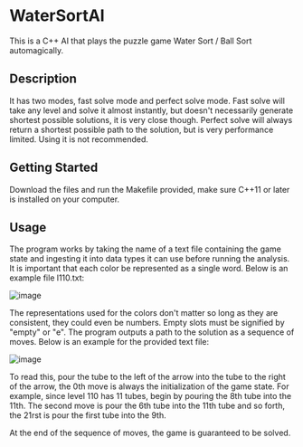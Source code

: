 # WaterSortAI
This is a C++ AI that plays the puzzle game Water Sort / Ball Sort automagically.

## Description
It has two modes, fast solve mode and perfect solve mode.
Fast solve will take any level and solve it almost instantly, but doesn't necessarily generate shortest possible solutions, it is very close though.
Perfect solve will always return a shortest possible path to the solution, but is very performance limited. Using it is not recommended.

## Getting Started
Download the files and run the Makefile provided, make sure C++11 or later is installed on your computer. 

## Usage
The program works by taking the name of a text file containing the game state and ingesting it into data types it can use before running the analysis. It is important that each color be represented as a single word. Below is an example file l110.txt:

![image](https://user-images.githubusercontent.com/17460504/110222671-e6af1380-7ea1-11eb-9127-c215f04ac32d.png)

The representations used for the colors don't matter so long as they are consistent, they could even be numbers. Empty slots must be signified by "empty" or "e".
The program outputs a path to the solution as a sequence of moves. Below is an example for the provided text file:

![image](https://user-images.githubusercontent.com/17460504/110222706-2fff6300-7ea2-11eb-9810-177904fcede1.png)

To read this, pour the tube to the left of the arrow into the tube to the right of the arrow, the 0th move is always the initialization of the game state. 
For example, since level 110 has 11 tubes, begin by pouring the 8th tube into the 11th. The second move is pour the 6th tube into the 11th tube and so forth, the 21rst is pour the first tube into the 9th. 

At the end of the sequence of moves, the game is guaranteed to be solved. 
